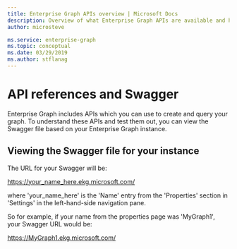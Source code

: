 ```yaml
---
title: Enterprise Graph APIs overview | Microsoft Docs
description: Overview of what Enterprise Graph APIs are available and how to use them
author: microsteve

ms.service: enterprise-graph
ms.topic: conceptual
ms.date: 03/29/2019
ms.author: stflanag
---
```


# API references and Swagger

Enterprise Graph includes APIs which you can use to create and query your graph. To understand these APIs and test them out, you can view the Swagger file based on your Enterprise Graph instance.

## Viewing the Swagger file for your instance

The URL for your Swagger will be:

https://your_name_here.ekg.microsoft.com/

where 'your_name_here' is the 'Name' entry from the 'Properties' section in 'Settings' in the left-hand-side navigation pane.

So for example, if your name from the properties page was 'MyGraph1', your Swagger URL would be:

https://MyGraph1.ekg.microsoft.com/





